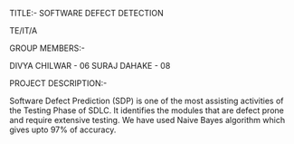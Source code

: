 TITLE:- SOFTWARE DEFECT DETECTION

TE/IT/A

GROUP MEMBERS:-

DIVYA CHILWAR - 06
SURAJ DAHAKE - 08

PROJECT DESCRIPTION:-

Software Defect Prediction (SDP) is one of the most assisting activities of the Testing Phase of SDLC. It identifies the modules that are defect prone and require extensive testing. We have used Naive Bayes algorithm which gives upto 97% of accuracy.
